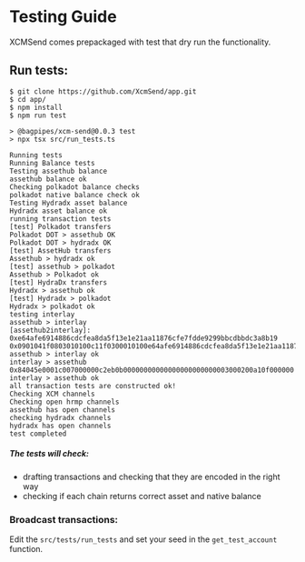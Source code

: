# Testing Guide


XCMSend comes prepackaged with test that dry run the functionality. 


## Run tests:  
```shell
$ git clone https://github.com/XcmSend/app.git  
$ cd app/
$ npm install
$ npm run test
```

```shell
> @bagpipes/xcm-send@0.0.3 test
> npx tsx src/run_tests.ts

Running tests
Running Balance tests
Testing assethub balance
assethub balance ok
Checking polkadot balance checks
polkadot native balance check ok
Testing Hydradx asset balance
Hydradx asset balance ok
running transaction tests
[test] Polkadot transfers
Polkadot DOT > assethub OK
Polkadot DOT > hydradx OK
[test] AssetHub transfers
Assethub > hydradx ok
[test] assethub > polkadot
Assethub > Polkadot ok
[test] HydraDx transfers
Hydradx > assethub ok
[test] Hydradx > polkadot
Hydradx > polkadot ok
testing interlay
assethub > interlay
[assethub2interlay]:  0xe64afe6914886cdcfea8da5f13e1e21aa11876cfe7fdde9299bbcdbbdc3a8b19
0x0901041f0803010100c11f0300010100e64afe6914886cdcfea8da5f13e1e21aa11876cfe7fdde9299bbcdbbdc3a8b190304000002043205011f000208af2f0000000000
assethub > interlay ok
interlay > assethub
0x84045e0001c007000000c2eb0b00000000000000000000000003000200a10f000000
interlay > assethub ok
all transaction tests are constructed ok!
Checking XCM channels
Checking open hrmp channels
assethub has open channels
checking hydradx channels
hydradx has open channels
test completed
```

##### The tests will check:   
 -  drafting transactions and checking that they are encoded in the right way    
 -  checking if each chain returns correct asset and native balance    



### Broadcast transactions:  
Edit the `src/tests/run_tests` and set your seed in the `get_test_account` function.  

